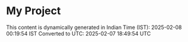 # My Project

This content is dynamically generated in Indian Time (IST): 2025-02-08 00:19:54 IST
Converted to UTC: 2025-02-07 18:49:54 UTC
